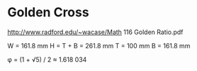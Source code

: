 Golden Cross
============

http://www.radford.edu/~wacase/Math 116 Golden Ratio.pdf

W = 161.8 mm
H = T + B = 261.8 mm
T = 100 mm
B = 161.8 mm

φ = (1 + √5) / 2 ≈ 1.618 034
